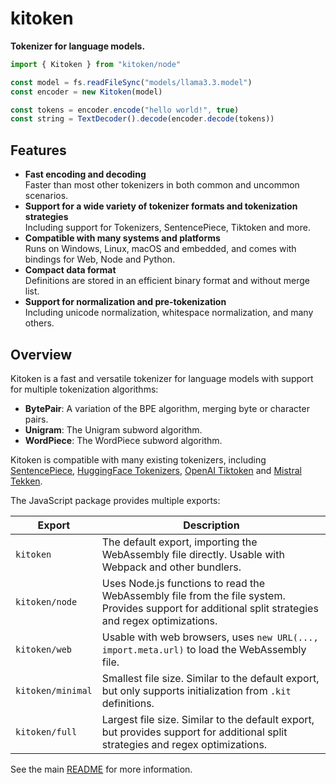 # kitoken

**Tokenizer for language models.**

```js
import { Kitoken } from "kitoken/node"

const model = fs.readFileSync("models/llama3.3.model")
const encoder = new Kitoken(model)

const tokens = encoder.encode("hello world!", true)
const string = TextDecoder().decode(encoder.decode(tokens))
```

## Features

- **Fast encoding and decoding**\
  Faster than most other tokenizers in both common and uncommon scenarios.
- **Support for a wide variety of tokenizer formats and tokenization strategies**\
  Including support for Tokenizers, SentencePiece, Tiktoken and more.
- **Compatible with many systems and platforms**\
  Runs on Windows, Linux, macOS and embedded, and comes with bindings for Web, Node and Python.
- **Compact data format**\
  Definitions are stored in an efficient binary format and without merge list.
- **Support for normalization and pre-tokenization**\
  Including unicode normalization, whitespace normalization, and many others.

## Overview

Kitoken is a fast and versatile tokenizer for language models with support for multiple tokenization algorithms:

- **BytePair**: A variation of the BPE algorithm, merging byte or character pairs.
- **Unigram**: The Unigram subword algorithm.
- **WordPiece**: The WordPiece subword algorithm.

Kitoken is compatible with many existing tokenizers,
including [SentencePiece](https://github.com/google/sentencepiece), [HuggingFace Tokenizers](https://github.com/huggingface/tokenizers), [OpenAI Tiktoken](https://github.com/openai/tiktoken) and [Mistral Tekken](https://docs.mistral.ai/guides/tokenization).

The JavaScript package provides multiple exports:

| Export          | Description                                                                                           |
|-----------------|-------------------------------------------------------------------------------------------------------|
| `kitoken`       | The default export, importing the WebAssembly file directly. Usable with Webpack and other bundlers.  |
| `kitoken/node`  | Uses Node.js functions to read the WebAssembly file from the file system. Provides support for additional split strategies and regex optimizations. |
| `kitoken/web`   | Usable with web browsers, uses `new URL(..., import.meta.url)` to load the WebAssembly file.           |
| `kitoken/minimal`| Smallest file size. Similar to the default export, but only supports initialization from `.kit` definitions. |
| `kitoken/full`  | Largest file size. Similar to the default export, but provides support for additional split strategies and regex optimizations. |

See the main [README](//github.com/Systemcluster/kitoken) for more information.
